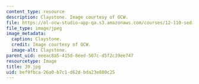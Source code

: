 ```yaml
---
content_type: resource
description: Claystone. Image courtesy of OCW.
file: https://ol-ocw-studio-app-qa.s3.amazonaws.com/courses/12-110-sedimentary-geology-fall-2004/bef9fbca26a0b7c1d62dbda23e880c25_39.jpg
file_type: image/jpeg
image_metadata:
  caption: Claystone.
  credit: Image courtesy of OCW.
  image-alt: Claystone.
parent_uid: eeeac8a5-415d-8eed-507c-d5f2c39ee747
resourcetype: Image
title: 39.jpg
uid: bef9fbca-26a0-b7c1-d62d-bda23e880c25
---
```

